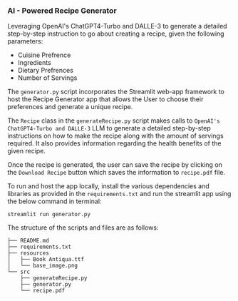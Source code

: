 ### AI - Powered Recipe Generator

Leveraging OpenAI's ChatGPT4-Turbo and DALLE-3 to generate a detailed step-by-step instruction to go about creating a recipe, given the following parameters:
- Cuisine Prefrence
- Ingredients
- Dietary Prefrences
- Number of Servings

The `generator.py` script incorporates the Streamlit web-app framework to host the Recipe Generator app that allows the User to choose their preferences and generate a unique recipe.

The `Recipe` class in the `generateRecipe.py` script makes calls to `OpenAI's` `ChatGPT4-Turbo and DALLE-3` LLM to generate a detailed step-by-step instructions on how to make the recipe along with the amount of servings required. It also provides information regarding the health benefits of the given recipe.

Once the recipe is generated, the user can save the recipe by clicking on the `Download Recipe` button which saves the information to `recipe.pdf` file.

To run and host the app locally, install the various dependencies and libraries as provided in the `requirements.txt` and run the streamlit app using the below command in terminal:  

```
streamlit run generator.py
```

The structure of the scripts and files are as follows:

```
├── README.md
├── requirements.txt
├── resources
│   ├── Book Antiqua.ttf
│   └── base_image.png
└── src
    ├── generateRecipe.py
    ├── generator.py
    └── recipe.pdf
```